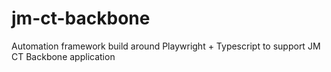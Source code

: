 # jm-ct-backbone
Automation framework build around Playwright + Typescript to support JM CT Backbone application
